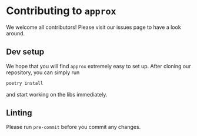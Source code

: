  # Contributing to `approx`

We welcome all contributors! Please visit our issues page
to have a look around.


## Dev setup
We hope that you will find `approx` extremely easy to set up.
After cloning our repository, you can simply run

```bash
poetry install
```

and start working on the libs immediately.


## Linting

Please run `pre-commit` before you commit any changes.
